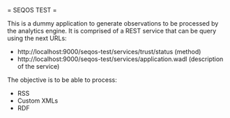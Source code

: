 = SEQOS TEST =

This is a dummy application to generate observations to be processed by the analytics engine. It is 
comprised of a REST service that can be query using the next URLs:

* http://localhost:9000/seqos-test/services/trust/status (method)
* http://localhost:9000/seqos-test/services/application.wadl (description of the service)


The objective is to be able to process:

* RSS
* Custom XMLs
* RDF




